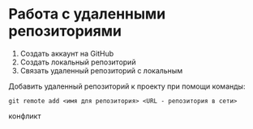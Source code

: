 # Работа с удаленными репозиториями

1. Создать аккаунт на GitHub
2. Создать локальный репозиторий
3. Связать удаленный репозиторий с локальным

Добавить удаленный репозиторий к проекту при помощи команды:
```
git remote add <имя для репозитория> <URL - репозитория в сети>
```
конфликт

